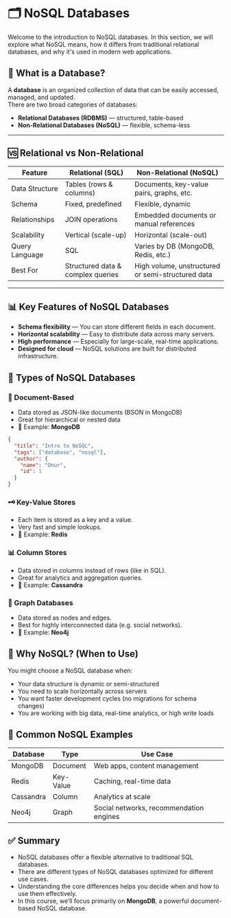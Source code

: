 # 🗂️ NoSQL Databases

Welcome to the introduction to NoSQL databases. In this section, we will explore what NoSQL means, how it differs from traditional relational databases, and why it's used in modern web applications.

## 📘 What is a Database?

A **database** is an organized collection of data that can be easily accessed, managed, and updated.  
There are two broad categories of databases:

- **Relational Databases (RDBMS)** — structured, table-based
- **Non-Relational Databases (NoSQL)** — flexible, schema-less

---

## 🆚 Relational vs Non-Relational

| Feature        | Relational (SQL)                  | Non-Relational (NoSQL)                            |
| -------------- | --------------------------------- | ------------------------------------------------- |
| Data Structure | Tables (rows & columns)           | Documents, key-value pairs, graphs, etc.          |
| Schema         | Fixed, predefined                 | Flexible, dynamic                                 |
| Relationships  | JOIN operations                   | Embedded documents or manual references           |
| Scalability    | Vertical (scale-up)               | Horizontal (scale-out)                            |
| Query Language | SQL                               | Varies by DB (MongoDB, Redis, etc.)               |
| Best For       | Structured data & complex queries | High volume, unstructured or semi-structured data |

---

## 📊 Key Features of NoSQL Databases

- **Schema flexibility** — You can store different fields in each document.
- **Horizontal scalability** — Easy to distribute data across many servers.
- **High performance** — Especially for large-scale, real-time applications.
- **Designed for cloud** — NoSQL solutions are built for distributed infrastructure.

## 🧱 Types of NoSQL Databases

### 📄 Document-Based

- Data stored as JSON-like documents (BSON in MongoDB)
- Great for hierarchical or nested data
- 🧪 Example: **MongoDB**

```json
{
  "title": "Intro to NoSQL",
  "tags": ["database", "nosql"],
  "author": {
    "name": "Onur",
    "id": 1
  }
}
```

### 🗝️ Key-Value Stores

- Each item is stored as a key and a value.
- Very fast and simple lookups.
- 🧪 Example: **Redis**

### 📊 Column Stores

- Data stored in columns instead of rows (like in SQL).
- Great for analytics and aggregation queries.
- 🧪 Example: **Cassandra**

### 🧭 Graph Databases

- Data stored as nodes and edges.
- Best for highly interconnected data (e.g. social networks).
- 🧪 Example: **Neo4j**

## 🍃 Why NoSQL? (When to Use)

You might choose a NoSQL database when:

- Your data structure is dynamic or semi-structured
- You need to scale horizontally across servers
- You want faster development cycles (no migrations for schema changes)
- You are working with big data, real-time analytics, or high write loads

## 🧠 Common NoSQL Examples

| Database  | Type      | Use Case                                |
| --------- | --------- | --------------------------------------- |
| MongoDB   | Document  | Web apps, content management            |
| Redis     | Key-Value | Caching, real-time data                 |
| Cassandra | Column    | Analytics at scale                      |
| Neo4j     | Graph     | Social networks, recommendation engines |

## ✅ Summary

- NoSQL databases offer a flexible alternative to traditional SQL databases.
- There are different types of NoSQL databases optimized for different use cases.
- Understanding the core differences helps you decide when and how to use them effectively.
- In this course, we’ll focus primarily on **MongoDB**, a powerful document-based NoSQL database.
